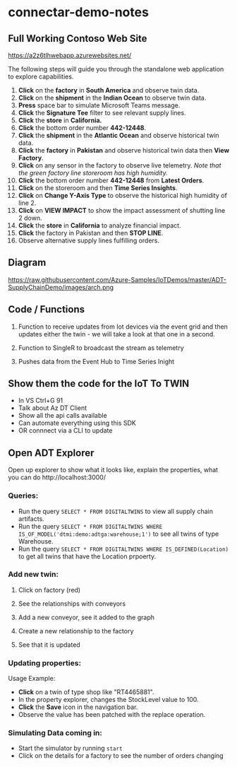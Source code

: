 # connectar-demo-notes


## Full Working Contoso Web Site

https://a2z6tlhwebapp.azurewebsites.net/

The following steps will guide you through the standalone web application to explore capabilities.

1. **Click** on the **factory** in **South America** and observe twin data.
1. **Click** on the **shipment** in the **Indian Ocean** to observe twin data.
1. **Press** space bar to simulate Microsoft Teams message.
1. **Click** the **Signature Tee** filter to see relevant supply lines.
1. **Click** the **store** in **California.**
1. **Click** the bottom order number **442-12448**.
1. **Click** the **shipment** in the **Atlantic Ocean** and observe historical twin data.
1. **Click** the **factory** in **Pakistan** and observe historical twin data then **View Factory**.
1. **Click** on any sensor in the factory to observe live telemetry. _Note that the green factory line storeroom has high humidity._
1. **Click** the bottom order number **442-12448** from **Latest Orders**.
1. **Click** on the storeroom and then **Time Series Insights**.
1. **Click** on **Change Y-Axis Type** to observe the historical high humidity of line 2.
1. **Click** on **VIEW IMPACT** to show the impact assessment of shutting line 2 down.
1. **Click** the **store** in **California** to analyze financial impact.
1. **Click** the factory in Pakistan and then **STOP LINE**.
1. Observe alternative supply lines fulfilling orders.

## Diagram

https://raw.githubusercontent.com/Azure-Samples/IoTDemos/master/ADT-SupplyChainDemo/images/arch.png

## Code / Functions

1. Function to receive updates from Iot devices via the event grid and then updates either the twin - we will take a look at that one in a second.

2. Function to SingleR to broadcast the stream as telemetry

3. Pushes data from the Event Hub to Time Series Inight

## Show them the code for the IoT To TWIN

- In VS Ctrl+G 91
- Talk about Az DT Client
- Show all the api calls available
- Can automate everything using this SDK
- OR connnect via a CLI to update

## Open ADT Explorer

Open up explorer to show what it looks like, explain the properties, what you can do
http://localhost:3000/

### Queries:

- Run the query `SELECT * FROM DIGITALTWINS` to view all supply chain artifacts.
- Run the query `SELECT * FROM DIGITALTWINS WHERE IS_OF_MODEL('dtmi:demo:adtga:warehouse;1')` to see all twins of type Warehouse.
- Run the query `SELECT * FROM DIGITALTWINS WHERE IS_DEFINED(Location)` to get all twins that have the Location prpoerty.

### Add new twin:

1. Click on factory (red)

2. See the relationships with conveyors

3. Add a new conveyor, see it added to the graph

4. Create a new relationship to the factory

5. See that it is updated

### Updating properties:

Usage Example:

- **Click** on a twin of type shop like "RT4465881".
- In the property explorer, changes the StockLevel value to 100.
- **Click** the **Save** icon in the navigation bar.
- Observe the value has been patched with the replace operation.


### Simulating Data coming in: 
- Start the simulator by running `start` 
- Click on the details for a factory to see the number of orders changing
